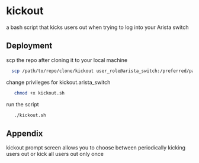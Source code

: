 
# kickout

a bash script that kicks users out when trying to log into your Arista switch


## Deployment

scp the repo after cloning it to your local machine

```bash
  scp /path/to/repo/clone/kickout user_role@arista_switch:/preferred/path
```
change privileges for kickout.arista_switch
```bash
   chmod +x kickout.sh
```
run the script
```bash
   ./kickout.sh
```
## Appendix

kickout prompt screen allows you to choose between periodically kicking users out or kick all users out only once

